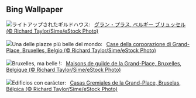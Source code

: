 ## Bing Wallpaper
![](https://www.bing.com/th?id=OHR.GrandPlaceXmas_JA-JP8582950407_UHD.jpg&w=1000)ライトアップされたギルドハウス:&nbsp;&ensp;[グラン・プラス, ベルギー ブリュッセル (© Richard Taylor/Sime/eStock Photo)](https://www.bing.com/th?id=OHR.GrandPlaceXmas_JA-JP8582950407_UHD.jpg)
<br><br/>
![](https://www.bing.com/th?id=OHR.GrandPlaceXmas_IT-IT8072178284_UHD.jpg&w=1000)Una delle piazze più belle del mondo:&nbsp;&ensp;[Case della corporazione di Grand-Place, Bruxelles, Belgio (© Richard Taylor/Sime/eStock Photo)](https://www.bing.com/th?id=OHR.GrandPlaceXmas_IT-IT8072178284_UHD.jpg)
<br><br/>
![](https://www.bing.com/th?id=OHR.GrandPlaceXmas_FR-FR1582369462_UHD.jpg&w=1000)Bruxelles, ma belle !:&nbsp;&ensp;[Maisons de guilde de la Grand-Place, Bruxelles, Belgique (© Richard Taylor/Sime/eStock Photo)](https://www.bing.com/th?id=OHR.GrandPlaceXmas_FR-FR1582369462_UHD.jpg)
<br><br/>
![](https://www.bing.com/th?id=OHR.GrandPlaceXmas_ES-ES2402911083_UHD.jpg&w=1000)Edificios con carácter:&nbsp;&ensp;[Casas Gremiales de la Grand-Place, Bruselas, Bélgica (© Richard Taylor/Sime/eStock Photo)](https://www.bing.com/th?id=OHR.GrandPlaceXmas_ES-ES2402911083_UHD.jpg)
<br><br/>
